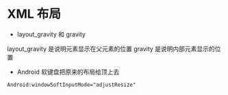 XML 布局
===
- layout_gravity 和 gravity 
 
layout_gravity 是说明元素显示在父元素的位置 
gravity 是说明内部元素显示的位置 

- Android 软键盘把原来的布局给顶上去

``` xml
Android:windowSoftInputMode="adjustResize"
```


